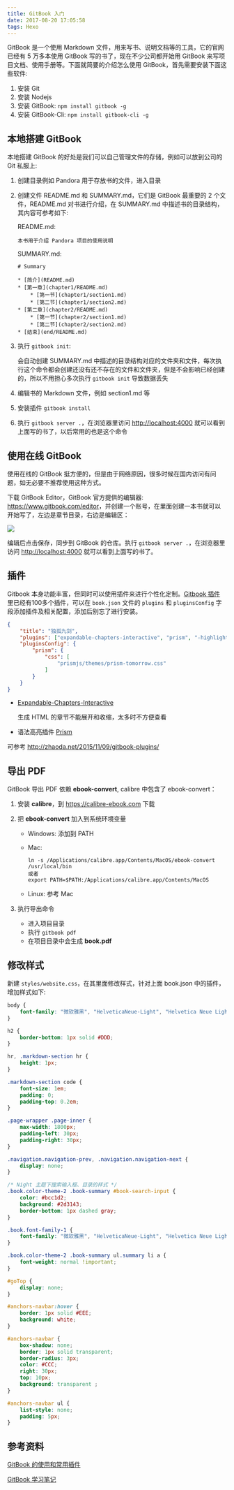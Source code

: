 ```yaml
---
title: GitBook 入门
date: 2017-08-20 17:05:58
tags: Hexo
---
```


GitBook 是一个使用 Markdown 文件，用来写书、说明文档等的工具，它的官网已经有 5 万多本使用 GitBook 写的书了，现在不少公司都开始用 GitBook 来写项目文档、使用手册等。下面就简要的介绍怎么使用 GitBook，首先需要安装下面这些软件:

1. 安装 Git
2. 安装 Nodejs
3. 安装 GitBook: `npm install gitbook -g`
4. 安装 GitBook-Cli: `npm install gitbook-cli -g`

## 本地搭建 GitBook

本地搭建 GitBook 的好处是我们可以自己管理文件的存储，例如可以放到公司的 Git 私服上:

1. 创建目录例如 Pandora 用于存放书的文件，进入目录

2. 创建文件 README.md 和 SUMMARY.md，它们是 GitBook 最重要的 2 个文件，README.md 对书进行介绍，在 SUMMARY.md 中描述书的目录结构，其内容可参考如下:

   README.md:

   ```
   本书用于介绍 Pandora 项目的使用说明
   ```
   SUMMARY.md:
   ```
   # Summary

   * [简介](README.md)
   * [第一章](chapter1/README.md)
       * [第一节](chapter1/section1.md)
       * [第二节](chapter1/section2.md)
   * [第二章](chapter2/README.md)
       * [第一节](chapter2/section1.md)
       * [第二节](chapter2/section2.md)
   * [结束](end/README.md)
   ```

3. 执行 `gitbook init`:

   会自动创建 SUMMARY.md 中描述的目录结构对应的文件夹和文件，每次执行这个命令都会创建还没有还不存在的文件和文件夹，但是不会影响已经创建的，所以不用担心多次执行 `gitbook init` 导致数据丢失

4. 编辑书的 Markdown 文件，例如 section1.md 等

5. 安装插件 `gitbook install`

5. 执行 `gitbook server .`，在浏览器里访问 <http://localhost:4000> 就可以看到上面写的书了，以后常用的也是这个命令<!--more-->

## 使用在线 GitBook

使用在线的 GitBook 挺方便的，但是由于网络原因，很多时候在国内访问有问题，如无必要不推荐使用这种方式。

下载 GitBook Editor，GitBook 官方提供的编辑器: <https://www.gitbook.com/editor>，并创建一个账号，在里面创建一本书就可以开始写了，左边是章节目录，右边是编辑区：

![](/img/normal/gitbook-editor.png)

编辑后点击保存，同步到 GitBook 的仓库。执行 `gitbook server .`，在浏览器里访问 <http://localhost:4000> 就可以看到上面写的书了。

## 插件

Gitbook 本身功能丰富，但同时可以使用插件来进行个性化定制。[Gitbook 插件](https://plugins.gitbook.com/browse) 里已经有100多个插件，可以在 `book.json` 文件的 `plugins` 和 `pluginsConfig` 字段添加插件及相关配置，添加后别忘了进行安装。

```json
{
    "title": "独孤九剑",
    "plugins": ["expandable-chapters-interactive", "prism", "-highlight", "navigator"],
    "pluginsConfig": {
        "prism": {
            "css": [
                "prismjs/themes/prism-tomorrow.css"
            ]
        }
    }
}
```

* [Expandable-Chapters-Interactive](https://plugins.gitbook.com/plugin/expandable-chapters-interactive)

  生成 HTML 的章节不能展开和收缩，太多时不方便查看

* 语法高亮插件 [Prism](https://github.com/gaearon/gitbook-plugin-prism)

可参考 <http://zhaoda.net/2015/11/09/gitbook-plugins/>

## 导出 PDF

GitBook 导出 PDF 依赖 **ebook-convert**, calibre 中包含了 ebook-convert：

1. 安装 **calibre**，到 https://calibre-ebook.com 下载

2. 把 **ebook-convert** 加入到系统环境变量

   * Windows: 添加到 PATH

   * Mac:

     ```
     ln -s /Applications/calibre.app/Contents/MacOS/ebook-convert /usr/local/bin
     或者
     export PATH=$PATH:/Applications/calibre.app/Contents/MacOS
     ```

   * Linux: 参考 Mac

3. 执行导出命令

   * 进入项目目录
   * 执行 `gitbook pdf`
   * 在项目目录中会生成 **book.pdf**


## 修改样式

新建 `styles/website.css`，在其里面修改样式，针对上面 book.json 中的插件，增加样式如下:

```css
body {
    font-family: "微软雅黑", "HelveticaNeue-Light", "Helvetica Neue Light", "Helvetica Neue", Helvetica, Arial, sans-serif;
}

h2 {
    border-bottom: 1px solid #DDD;
}

hr, .markdown-section hr {
    height: 1px;
}

.markdown-section code {
    font-size: 1em;
    padding: 0;
    padding-top: 0.2em;
}

.page-wrapper .page-inner {
    max-width: 1800px;
    padding-left: 30px;
    padding-right: 30px;
}

.navigation.navigation-prev, .navigation.navigation-next {
    display: none;
}

/* Night 主题下搜索输入框、目录的样式 */
.book.color-theme-2 .book-summary #book-search-input {
	color: #bcc1d2;
    background: #2d3143;
    border-bottom: 1px dashed gray;
}

.book.font-family-1 {
    font-family: "微软雅黑", "HelveticaNeue-Light", "Helvetica Neue Light", "Helvetica Neue", Helvetica, Arial, sans-serif !important;
}

.book.color-theme-2 .book-summary ul.summary li a {
    font-weight: normal !important;
}

#goTop {
    display: none;
}

#anchors-navbar:hover {
    border: 1px solid #EEE;
    background: white;
}

#anchors-navbar {
    box-shadow: none;
    border: 1px solid transparent;
    border-radius: 3px;
    color: #CCC;
    right: 30px;
    top: 10px;
    background: transparent ;
}

#anchors-navbar ul {
    list-style: none;
    padding: 5px;
}
```

## 参考资料

[GitBook 的使用和常用插件](http://www.tuicool.com/articles/zee2ui)

[GitBook 学习笔记](http://yangjh.oschina.io/gitbook/)

